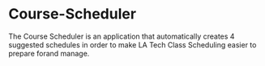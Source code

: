# Course-Scheduler
The Course Scheduler is an application that automatically creates 4 suggested schedules in order to make LA Tech Class Scheduling easier to prepare forand manage. 
